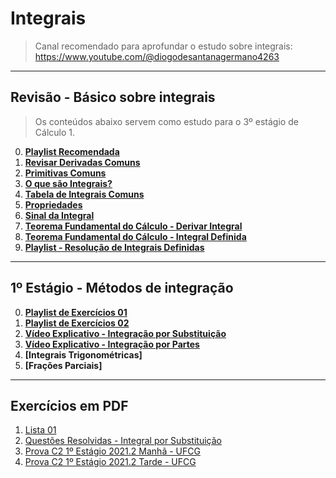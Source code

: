 # Integrais

> Canal recomendado para aprofundar o estudo sobre integrais: https://www.youtube.com/@diogodesantanagermano4263

---
## Revisão - Básico sobre integrais

> Os conteúdos abaixo servem como estudo para o 3º estágio de Cálculo 1.<br>

0. **[Playlist Recomendada](https://www.youtube.com/playlist?list=PLmtT_GZAQdt9FlOiqZvTdEHFmjZm4qPJR)** 
1. **[Revisar Derivadas Comuns](https://github.com/joao-pedro-angelo/AventurasPi/blob/main/imgs/DerivadasComuns.png)**
2. **[Primitivas Comuns](https://github.com/joao-pedro-angelo/AventurasPi/blob/main/imgs/PrimitivasComuns.png)**
3. **[O que são Integrais?](teoria/IntegraisIntroducao.md)**
4. **[Tabela de Integrais Comuns](https://github.com/joao-pedro-angelo/AventurasPi/blob/main/imgs/IntegraisComuns.png)**
5. **[Propriedades](teoria/PropriedadesIntegrais.md)**
6. **[Sinal da Integral](teoria/SinalDaIntegral.md)**
7. **[Teorema Fundamental do Cálculo - Derivar Integral](teoria/DerivarIntegral.md)**
8. **[Teorema Fundamental do Cálculo - Integral Definida](teoria/IntegralDefinida.md)**
9. **[Playlist - Resolução de Integrais Definidas](https://www.youtube.com/playlist?list=PLSP4PNEIJatVgEQUSTaSqp4D8I4ZQKcda)**

---
## 1º Estágio - Métodos de integração

0. **[Playlist de Exercícios 01](https://www.youtube.com/watch?v=wUspP1YBE5E&list=PLSP4PNEIJatWzWppVTkcpW-1xsIlSDGvI&pp=iAQB)**
1. **[Playlist de Exercícios 02](https://www.youtube.com/playlist?list=PLUdN13q_LrwqmIekdg8Ncqp0PsV1MyxYd)**
2. **[Vídeo Explicativo - Integração por Substituição](https://youtu.be/fHom2rFJGjg)**
3. **[Vídeo Explicativo - Integração por Partes](https://youtu.be/E3ZILV7ER54)**
4. **[Integrais Trigonométricas]**
5. **[Frações Parciais]**

---
## Exercícios em PDF

1. [Lista 01](pdfs/IntegraisEx01.pdf)
2. [Questões Resolvidas - Integral por Substituição](pdfs/ExSubstituicaoSimples.pdf)
3. [Prova C2 1º Estágio 2021.2 Manhã - UFCG](pdfs/Prova01.1C2.pdf)
4. [Prova C2 1º Estágio 2021.2 Tarde - UFCG](pdfs/Prova01.2C2.pdf)
